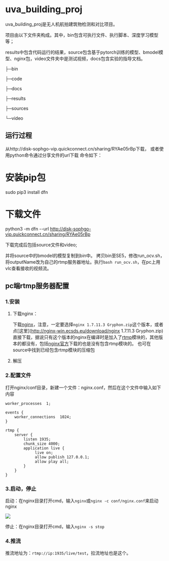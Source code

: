 # uva_building_proj
uva_building_proj是无人机航拍建筑物检测和对比项目。

项目由以下文件夹构成。其中，bin包含可执行文件、执行脚本、深度学习模型等；

results中包含代码运行的结果，source包含基于pytorch训练的模型、bmodel模型、nginx包，video文件夹中是测试视频，docs包含实验的指导文档。

├─bin

├─code

├─docs

├─results

├─sources

└─video

## 运行过程
从http://disk-sophgo-vip.quickconnect.cn/sharing/RYAe05rBp下载，
或者使用python命令通过分享文件的url下载
命令如下：
# 安装pip包
sudo pip3 install dfn
# 下载文件
python3 -m dfn --url http://disk-sophgo-vip.quickconnect.cn/sharing/RYAe05rBp

下载完成后包括source文件和video;

并将source中的bmodel的模型复制到bin中。
拷贝bin至SE5，修改run_ocv.sh，将outputName改为自己的rtmp服务器地址。执行`bash run_ocv.sh`，在pc上用vlc查看接收的视频流。

## pc端rtmp服务器配置
### 1.安装
  1. 下载nginx：

      下载[nginx](http://nginx-win.ecsds.eu/download/)，注意，一定要选择`nginx 1.7.11.3 Gryphon.zip`这个版本，或者点[这里](http://nginx-win.ecsds.eu/download/nginx 1.7.11.3 Gryphon.zip)直接下载，据说只有这个版本的nginx在编译时是加入了[rtmp](https://so.csdn.net/so/search?q=rtmp&spm=1001.2101.3001.7020)模块的，其他版本的都没有，包括[nginx官方](http://nginx.org/)下载的也是没有包含rtmp模块的。
       也可在source中找到已经包含rtmp模块的压缩包
2. 解压

### 2.配置文件

  打开nginx/conf目录，新建一个文件：nginx.conf，然后在这个文件中输入如下内容

```text
worker_processes  1;

events {
    worker_connections  1024;
}

rtmp {
    server {
        listen 1935;
        chunk_size 4000;
        application live {
             live on;
             allow publish 127.0.0.1;
             allow play all;
        }
    }
}

```

### 3.启动，停止

  启动：在nginx目录打开cmd，输入`nginx`或`nginx -c conf/nginx.conf`来启动nginx

  ![](https://secure2.wostatic.cn/static/Bt55jqSbwNi3Qk5aaMd3J/image.png?auth_key=1675317645-pmW1qKMm27tXPHAfEwCtDZ-0-084d16138ccf178f339395e142153042)

  停止：在nginx目录打开cmd，输入`nginx -s stop`

### 4.推流

  推流地址为：`rtmp://ip:1935/live/test`，拉流地址也是这个。